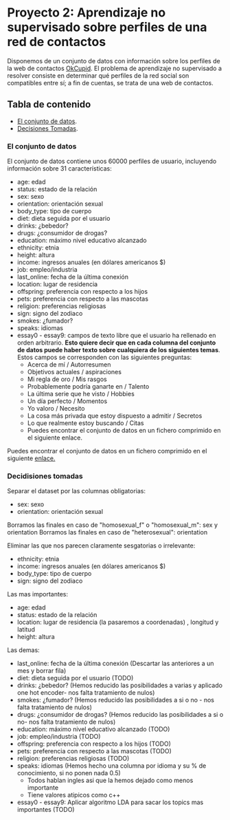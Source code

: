 # Proyecto 2: Aprendizaje no supervisado sobre perfiles de una red de contactos

Disponemos de un conjunto de datos con información sobre los perfiles de la web de contactos [OkCupid](https://www.okcupid.com/). El problema de aprendizaje no supervisado a resolver consiste en determinar qué perfiles de la red social son compatibles entre sí; a fin de cuentas, se trata de una web de contactos.

## Tabla de contenido

- [El conjunto de datos](#el-conjunto-de-datos).
- [Decisiones Tomadas](#decidisiones-tomadas).



### El conjunto de datos
El conjunto de datos contiene unos 60000 perfiles de usuario, incluyendo información sobre 31 características:

- age: edad
- status: estado de la relación
- sex: sexo
- orientation: orientación sexual
- body_type: tipo de cuerpo
- diet: dieta seguida por el usuario
- drinks: ¿bebedor?
- drugs: ¿consumidor de drogas?
- education: máximo nivel educativo alcanzado
- ethnicity: etnia
- height: altura
- income: ingresos anuales (en dólares americanos $)
- job: empleo/industria
- last_online: fecha de la última conexión
- location: lugar de residencia
- offspring: preferencia con respecto a los hijos
- pets: preferencia con respecto a las mascotas
- religion: preferencias religiosas
- sign: signo del zodiaco
- smokes: ¿fumador?
- speaks: idiomas
- essay0 - essay9: campos de texto libre que el usuario ha rellenado en orden arbitrario. **Esto quiere decir que en cada columna del conjunto de datos puede haber texto sobre cualquiera de los siguientes temas**. Estos campos se corresponden con las siguientes preguntas:
   - Acerca de mí / Autorresumen
   - Objetivos actuales / aspiraciones
   - Mi regla de oro / Mis rasgos
   - Probablemente podría ganarte en / Talento
   - La última serie que he visto / Hobbies
   - Un día perfecto / Momentos
   - Yo valoro / Necesito
   - La cosa más privada que estoy dispuesto a admitir / Secretos
   - Lo que realmente estoy buscando / Citas
   - Puedes encontrar el conjunto de datos en un fichero comprimido en el siguiente enlace.

Puedes encontrar el conjunto de datos en un fichero comprimido en el siguiente [enlace.](https://drive.upm.es/index.php/s/LkFtKeCdq9ElQZX)


### Decidisiones tomadas

Separar el dataset por las columnas obligatorias:
- sex: sexo
- orientation: orientación sexual

Borramos las finales en caso de "homosexual_f" o "homosexual_m": sex y orientation
Borramos las finales en caso de "heterosexual":  orientation


Eliminar las que nos parecen claramente sesgatorias o irrelevante:
- ethnicity: etnia
- income: ingresos anuales (en dólares americanos $)
- body_type: tipo de cuerpo
- sign: signo del zodiaco

Las mas importantes:
- age: edad
- status: estado de la relación 
- location: lugar de residencia (la pasaremos a coordenadas) , longitud y latitud
- height: altura

Las demas:
- last_online: fecha de la última conexión (Descartar las anteriores a un mes y borrar fila)
- diet: dieta seguida por el usuario (TODO)
- drinks: ¿bebedor? (Hemos reducido las posibilidades a varias y aplicado one hot encoder- nos falta tratamiento de nulos)
- smokes: ¿fumador? (Hemos reducido las posibilidades a si o no - nos falta tratamiento de nulos)
- drugs: ¿consumidor de drogas? (Hemos reducido las posibilidades a si o no- nos falta tratamiento de nulos)
- education: máximo nivel educativo alcanzado (TODO)
- job: empleo/industria (TODO)
- offspring: preferencia con respecto a los hijos (TODO)
- pets: preferencia con respecto a las mascotas (TODO)
- religion: preferencias religiosas (TODO)
- speaks: idiomas  (Hemos hecho una columna por idioma y su % de conocimiento, si no ponen nada 0.5)
    - Todos hablan ingles asi que la hemos dejado como menos importante
    - Tiene valores atipicos como c++
- essay0 - essay9: Aplicar algoritmo LDA para sacar los topics mas importantes (TODO)
